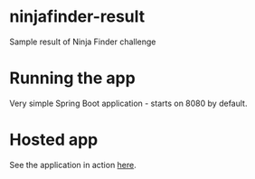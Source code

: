 # ninjafinder-result
Sample result of Ninja Finder challenge

# Running the app
Very simple Spring Boot application - starts on 8080 by default.

# Hosted app
See the application in action [here](https://ninja-finder.herokuapp.com/).
